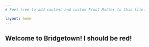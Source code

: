 ```yaml
---
# Feel free to add content and custom Front Matter to this file.

layout: home
---
```


<h2 class="text-red-500">Welcome to Bridgetown! I should be
red!</h2>
